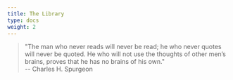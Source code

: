 ```yaml
---
title: The Library
type: docs
weight: 2
---
```


> "The man who never reads will never be read; he who never quotes will never be quoted. He who will not use the thoughts of other men’s brains, proves that he has no brains of his own."  
> -- Charles H. Spurgeon

<script src="https://static.esvmedia.org/crossref/crossref.min.js" type="text/javascript"></script>